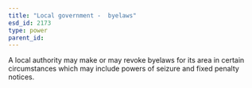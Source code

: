 ```yaml
---
title: "Local government -  byelaws"
esd_id: 2173
type: power
parent_id:  
---
```


A local authority may make or may revoke byelaws for its area in certain circumstances which may include powers of seizure and fixed penalty notices.

